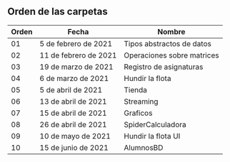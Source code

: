 ## Orden de las carpetas

| Orden | Fecha | Nombre |
|---|---|---|
| 01 | 5 de febrero de 2021 | Tipos abstractos de datos |
| 02 | 11 de febrero de 2021 | Operaciones sobre matrices |
| 03 | 19 de marzo de 2021 | Registro de asignaturas |
| 04 | 6 de marzo de 2021 | Hundir la flota |
| 05 | 5 de abril de 2021 | Tienda |
| 06 | 13 de abril de 2021 | Streaming |
| 07 | 15 de abril de 2021 | Graficos |
| 08 | 26 de abril de 2021 | SpiderCalculadora |
| 09 | 10 de mayo de 2021 | Hundir la flota UI |
| 10 | 15 de junio de 2021 | AlumnosBD |

